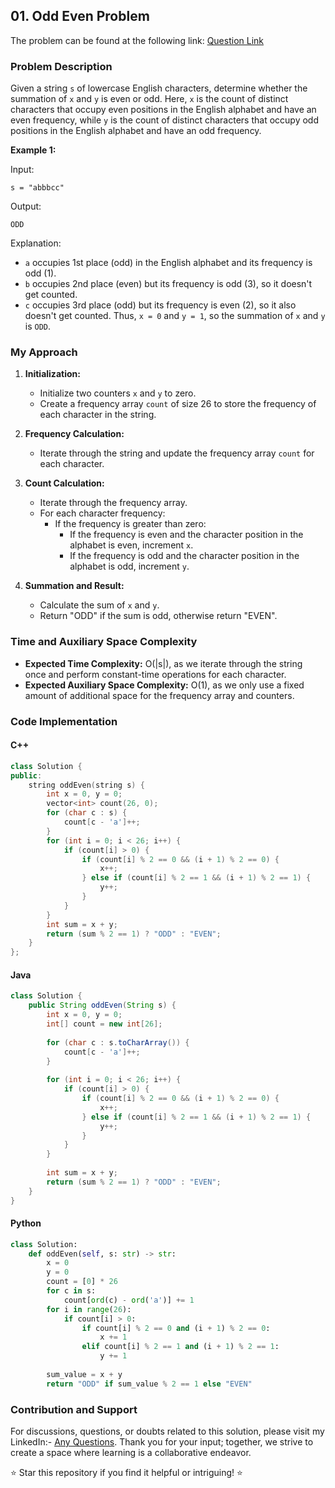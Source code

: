 ## 01. Odd Even Problem

The problem can be found at the following link: [Question Link](https://www.geeksforgeeks.org/problems/help-nobita0532/1)

### Problem Description

Given a string `s` of lowercase English characters, determine whether the summation of `x` and `y` is even or odd. Here, `x` is the count of distinct characters that occupy even positions in the English alphabet and have an even frequency, while `y` is the count of distinct characters that occupy odd positions in the English alphabet and have an odd frequency.

**Example 1:**

Input:
```
s = "abbbcc"
```
Output:
```
ODD
```
Explanation:
- `a` occupies 1st place (odd) in the English alphabet and its frequency is odd (1).
- `b` occupies 2nd place (even) but its frequency is odd (3), so it doesn't get counted.
- `c` occupies 3rd place (odd) but its frequency is even (2), so it also doesn't get counted.
Thus, `x = 0` and `y = 1`, so the summation of `x` and `y` is `ODD`.

### My Approach

1. **Initialization:**
   - Initialize two counters `x` and `y` to zero.
   - Create a frequency array `count` of size 26 to store the frequency of each character in the string.

2. **Frequency Calculation:**
   - Iterate through the string and update the frequency array `count` for each character.

3. **Count Calculation:**
   - Iterate through the frequency array.
   - For each character frequency:
     - If the frequency is greater than zero:
       - If the frequency is even and the character position in the alphabet is even, increment `x`.
       - If the frequency is odd and the character position in the alphabet is odd, increment `y`.

4. **Summation and Result:**
   - Calculate the sum of `x` and `y`.
   - Return "ODD" if the sum is odd, otherwise return "EVEN".

### Time and Auxiliary Space Complexity

- **Expected Time Complexity:** O(|s|), as we iterate through the string once and perform constant-time operations for each character.
- **Expected Auxiliary Space Complexity:** O(1), as we only use a fixed amount of additional space for the frequency array and counters.

### Code Implementation

#### C++

```cpp
class Solution {
public:
    string oddEven(string s) {
        int x = 0, y = 0;
        vector<int> count(26, 0);
        for (char c : s) {
            count[c - 'a']++;
        }
        for (int i = 0; i < 26; i++) {
            if (count[i] > 0) {
                if (count[i] % 2 == 0 && (i + 1) % 2 == 0) {
                    x++;
                } else if (count[i] % 2 == 1 && (i + 1) % 2 == 1) {
                    y++;
                }
            }
        }
        int sum = x + y;
        return (sum % 2 == 1) ? "ODD" : "EVEN";
    }
};
```

#### Java

```java
class Solution {
    public String oddEven(String s) {
        int x = 0, y = 0;
        int[] count = new int[26];
        
        for (char c : s.toCharArray()) {
            count[c - 'a']++;
        }
        
        for (int i = 0; i < 26; i++) {
            if (count[i] > 0) {
                if (count[i] % 2 == 0 && (i + 1) % 2 == 0) {
                    x++;
                } else if (count[i] % 2 == 1 && (i + 1) % 2 == 1) {
                    y++;
                }
            }
        }
        
        int sum = x + y;
        return (sum % 2 == 1) ? "ODD" : "EVEN";
    }
}
```

#### Python

```python
class Solution:
    def oddEven(self, s: str) -> str:
        x = 0
        y = 0
        count = [0] * 26
        for c in s:
            count[ord(c) - ord('a')] += 1
        for i in range(26):
            if count[i] > 0:
                if count[i] % 2 == 0 and (i + 1) % 2 == 0:
                    x += 1
                elif count[i] % 2 == 1 and (i + 1) % 2 == 1:
                    y += 1
        
        sum_value = x + y
        return "ODD" if sum_value % 2 == 1 else "EVEN"
```
### Contribution and Support

For discussions, questions, or doubts related to this solution, please visit my LinkedIn:- [Any Questions](https://www.linkedin.com/in/het-patel-8b110525a/). 
Thank you for your input; together, we strive to create a space where learning is a collaborative endeavor.

⭐ Star this repository if you find it helpful or intriguing! ⭐
